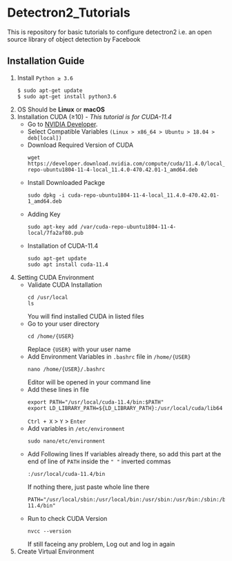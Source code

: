 # Detectron2_Tutorials
This is repository for basic tutorials to configure detectron2 i.e. an open source library of object detection by Facebook

## Installation Guide

1. Install `Python ≥ 3.6` 
   ```
   $ sudo apt-get update
   $ sudo apt-get install python3.6
   ```
2. OS Should be **Linux** or **macOS**
3. Installation CUDA (≥10) - _This tutorial is for CUDA-11.4_
   - Go to [NVIDIA Developer](https://developer.nvidia.com/cuda-downloads).
   - Select Compatible Variables `(Linux > x86_64 > Ubuntu > 18.04 > deb[local])`
   - Download Required Version of CUDA
      ```
      wget https://developer.download.nvidia.com/compute/cuda/11.4.0/local_installers/cuda-repo-ubuntu1804-11-4-local_11.4.0-470.42.01-1_amd64.deb
      ```
   - Install Downloaded Packge 
     ```
     sudo dpkg -i cuda-repo-ubuntu1804-11-4-local_11.4.0-470.42.01-1_amd64.deb
     ```
   - Adding Key 
     ```
     sudo apt-key add /var/cuda-repo-ubuntu1804-11-4-local/7fa2af80.pub
     ```
   - Installation of CUDA-11.4
     ```
     sudo apt-get update
     sudo apt install cuda-11.4
     ```
4. Setting CUDA Environment
   - Validate CUDA Installation 
      ```
      cd /usr/local
      ls
      ```
      You will find installed CUDA in listed files
   - Go to your user directory 
      ```
      cd /home/{USER}
      ```
      Replace `{USER}` with your user name
   - Add Environment Variables in `.bashrc` file in `/home/{USER}`
      ```
      nano /home/{USER}/.bashrc
      ```
      Editor will be opened in your command line
   - Add these lines in file
      ```
      export PATH="/usr/local/cuda-11.4/bin:$PATH"
      export LD_LIBRARY_PATH=${LD_LIBRARY_PATH}:/usr/local/cuda/lib64
      ```
      `Ctrl + X` > `Y` > `Enter`
   - Add variables in `/etc/environment`
      ```
      sudo nano/etc/environment
      ```
   - Add Following lines 
     If variables already there, so add this part at the end of line of `PATH` inside the `" "` inverted commas
     ```
     :/usr/local/cuda-11.4/bin
     ```
     If nothing there, just paste whole line there
     ```
     PATH="/usr/local/sbin:/usr/local/bin:/usr/sbin:/usr/bin:/sbin:/bin:/usr/games:/usr/local/games:/usr/local/cuda-11.4/bin"
     ```
   - Run to check CUDA Version 
     ```
     nvcc --version
     ```
     If still faceing any problem, Log out and log in again
5. Create Virtual Environment
